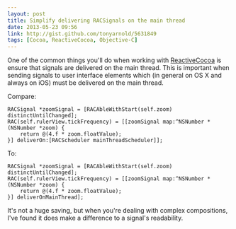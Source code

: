 ```yaml
---
layout: post
title: Simplify delivering RACSignals on the main thread
date: 2013-05-23 09:56
link: http://gist.github.com/tonyarnold/5631849
tags: [Cocoa, ReactiveCocoa, Objective-C]
---
```


One of the common things you'll do when working with [ReactiveCocoa](http://github.com/ReactiveCocoa/ReactiveCocoa/) is ensure that signals are delivered on the main thread. This is important when sending signals to user interface elements which (in general on OS X and always on iOS) must be delivered on the main thread.

Compare:

    RACSignal *zoomSignal = [RACAbleWithStart(self.zoom) distinctUntilChanged];
    RAC(self.rulerView.tickFrequency) = [[zoomSignal map:^NSNumber *(NSNumber *zoom) {
        return @(4.f * zoom.floatValue);
    }] deliverOn:[RACScheduler mainThreadScheduler]];

 To:

    RACSignal *zoomSignal = [RACAbleWithStart(self.zoom) distinctUntilChanged];
    RAC(self.rulerView.tickFrequency) = [[zoomSignal map:^NSNumber *(NSNumber *zoom) {
        return @(4.f * zoom.floatValue);
    }] deliverOnMainThread];

It's not a huge saving, but when you're dealing with complex compositions, I've found it does make a difference to a signal's readability.
